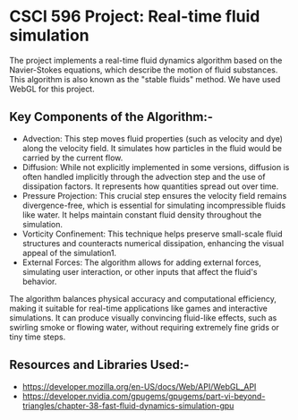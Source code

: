 # CSCI 596 Project: Real-time fluid simulation 
The project implements a real-time fluid dynamics algorithm based on the Navier-Stokes equations, which describe the motion of fluid substances. This algorithm is also known as the "stable fluids" method. We have used WebGL for this project. 

## Key Components of the Algorithm:-
- Advection: This step moves fluid properties (such as velocity and dye) along the velocity field. It simulates how particles in the fluid would be carried by the current flow.
- Diffusion: While not explicitly implemented in some versions, diffusion is often handled implicitly through the advection step and the use of dissipation factors. It represents how quantities spread out over time.
- Pressure Projection: This crucial step ensures the velocity field remains divergence-free, which is essential for simulating incompressible fluids like water. It helps maintain constant fluid density throughout the simulation.
- Vorticity Confinement: This technique helps preserve small-scale fluid structures and counteracts numerical dissipation, enhancing the visual appeal of the simulation1.
- External Forces: The algorithm allows for adding external forces, simulating user interaction, or other inputs that affect the fluid's behavior. 

The algorithm balances physical accuracy and computational efficiency, making it suitable for real-time applications like games and interactive simulations. It can produce visually convincing fluid-like effects, such as swirling smoke or flowing water, without requiring extremely fine grids or tiny time steps.

## Resources and Libraries Used:-
- https://developer.mozilla.org/en-US/docs/Web/API/WebGL_API
- https://developer.nvidia.com/gpugems/gpugems/part-vi-beyond-triangles/chapter-38-fast-fluid-dynamics-simulation-gpu 

